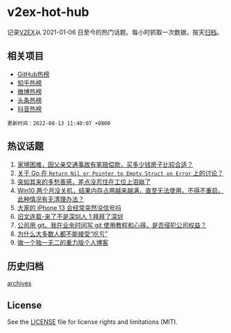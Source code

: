 # v2ex-hot-hub

 记录[V2EX](https://www.v2ex.com/)从 2021-01-06 日至今的热门话题。每小时抓取一次数据，按天[归档](archives)。
 
 ## 相关项目

- [GitHub热榜](https://github.com/snaildev/github-hot-hub)
- [知乎热榜](https://github.com/snaildev/zhihu-hot-hub)
- [微博热榜](https://github.com/snaildev/weibo-hot-hub)
- [头条热榜](https://github.com/snaildev/toutiao-hot-hub)
- [抖音热榜](https://github.com/snaildev/douyin-hot-hub)


 `更新时间：2022-08-13 11:40:07 +0800`

## 热议话题

1. [家境困难，因父亲交通事故有笔赔偿款，买多少钱房子比较合适？](https://www.v2ex.com/t/872557)
1. [关于 Go 在 `Return Nil or Pointer to Empty Struct on Error` 上的讨论？](https://www.v2ex.com/t/872400)
1. [突如其来的多愁善感，差点没忍住在工位上泪崩了](https://www.v2ex.com/t/872445)
1. [Win10 两个月没关机，结果内存占用越来越满，直至无法使用，不得不重启。此种情况有无清理办法？](https://www.v2ex.com/t/872440)
1. [大家的 iPhone 13 会经常突然没信号吗](https://www.v2ex.com/t/872419)
1. [旧文连载-来了不是深圳人 1:拜拜了深圳](https://www.v2ex.com/t/872425)
1. [公司用 git。我在业余时间写 git 使用教程和心得，是否侵犯公司权益？](https://www.v2ex.com/t/872399)
1. [为什么大多数人都不能接受“吃亏”](https://www.v2ex.com/t/872441)
1. [做一个独一无二的重力版个人博客](https://www.v2ex.com/t/872434)

## 历史归档

[archives](archives)

## License

See the [LICENSE](LICENSE) file for license rights and limitations (MIT).
